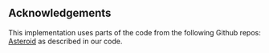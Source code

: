 

## Acknowledgements

This implementation uses parts of the code from the following Github repos: [Asteroid](https://github.com/asteroid-team/asteroid) as described in our code.


